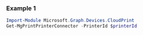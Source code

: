 ### Example 1
```powershell
Import-Module Microsoft.Graph.Devices.CloudPrint
Get-MgPrintPrinterConnector -PrinterId $printerId
```
